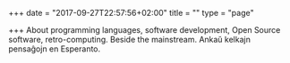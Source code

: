 +++
date = "2017-09-27T22:57:56+02:00"
title = ""
type = "page"

+++
About programming languages, software development, Open Source software, retro-computing. Beside the mainstream. Ankaŭ kelkajn pensaĝojn en Esperanto.